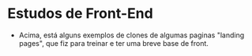 # Estudos de Front-End

- Acima, está alguns exemplos de clones de algumas paginas "landing pages", que fiz para treinar e ter uma breve base de front.


